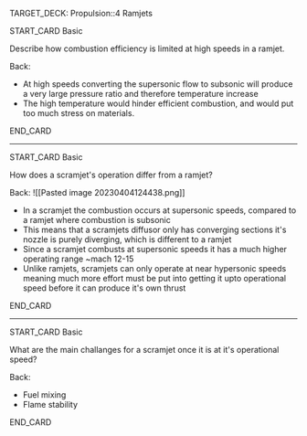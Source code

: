 TARGET_DECK: Propulsion::4 Ramjets



START_CARD
Basic

Describe how combustion efficiency is limited at high speeds in a ramjet.

Back: 
- At high speeds converting the supersonic flow to subsonic will produce a very large pressure ratio and therefore temperature increase
- The high temperature would hinder efficient combustion, and would put too much stress on materials.

END_CARD


--------

START_CARD
Basic

How does a scramjet's operation differ from a ramjet?

Back: 
![[Pasted image 20230404124438.png]]
- In a scramjet the combustion occurs at supersonic speeds, compared to a ramjet where combustion is subsonic
- This means that a scramjets diffusor only has converging sections it's nozzle is purely diverging, which is different to a ramjet
- Since a scramjet combusts at supersonic speeds it has a much higher operating range ~mach 12-15
- Unlike ramjets, scramjets can only operate at near hypersonic speeds meaning much more effort must be put into getting it upto operational speed before it can produce it's own thrust

END_CARD


--------

START_CARD
Basic

What are the main challanges for a scramjet once it is at it's operational speed?

Back: 
- Fuel mixing
- Flame stability

END_CARD



